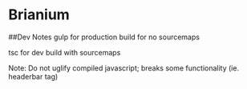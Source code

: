 # Brianium


##Dev Notes
gulp for production build for no sourcemaps


tsc for dev build with sourcemaps


Note: Do not uglify compiled javascript; breaks some functionality (ie. headerbar tag)


